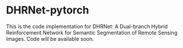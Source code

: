 # DHRNet-pytorch
This is the code implementation for DHRNet: A Dual-branch Hybrid Reinforcement Network for Semantic Segmentation of Remote Sensing Images.
Code will be available soon.
